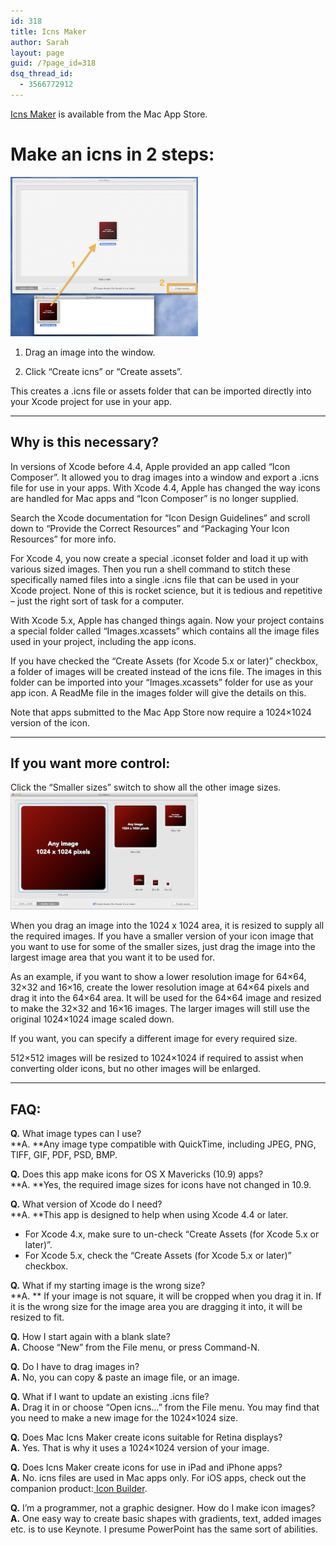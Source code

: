 ```yaml
---
id: 318
title: Icns Maker
author: Sarah
layout: page
guid: /?page_id=318
dsq_thread_id:
  - 3566772912
---
```


[Icns Maker][1] is available from the Mac App Store. 

   [1]: http://itunes.apple.com/app/icns-maker/id550942266?mt=12&uo=4

# Make an icns in 2 steps:

[<img alt="Make an icns in 2 steps" src="/wp-content/uploads/2012/08/IcnsMaker1-300x255.png" width="300" height="255" />][1]

1. Drag an image into the window.

2. Click “Create icns” or “Create assets”.

This creates a .icns file or assets folder that can be imported directly into your Xcode project for use in your app.

* * *

## Why is this necessary?

In versions of Xcode before 4.4, Apple provided an app called “Icon Composer”. It allowed you to drag images into a window and export a .icns file for use in your apps. With Xcode 4.4, Apple has changed the way icons are handled for Mac apps and &#8220;Icon Composer&#8221; is no longer supplied.

Search the Xcode documentation for “Icon Design Guidelines” and scroll down to “Provide the Correct Resources” and “Packaging Your Icon Resources” for more info.

For Xcode 4, you now create a special .iconset folder and load it up with various sized images. Then you run a shell command to stitch these specifically named files into a single .icns file that can be used in your Xcode project. None of this is rocket science, but it is tedious and repetitive &#8211; just the right sort of task for a computer.

With Xcode 5.x, Apple has changed things again. Now your project contains a special folder called “Images.xcassets” which contains all the image files used in your project, including the app icons.

If you have checked the “Create Assets (for Xcode 5.x or later)” checkbox, a folder of images will be created instead of the icns file. The images in this folder can be imported into your “Images.xcassets” folder for use as your app icon. A ReadMe file in the images folder will give the details on this.

Note that apps submitted to the Mac App Store now require a 1024&#215;1024 version of the icon.

* * *

## If you want more control:

Click the “Smaller sizes” switch to show all the other image sizes.[<img alt="Get More Control" src="/wp-content/uploads/2012/08/IcnsMaker2-300x187.png" width="300" height="187" />][2]

When you drag an image into the 1024 x 1024 area, it is resized to supply all the required images. If you have a smaller version of your icon image that you want to use for some of the smaller sizes, just drag the image into the largest image area that you want it to be used for.

As an example, if you want to show a lower resolution image for 64&#215;64, 32&#215;32 and 16&#215;16, create the lower resolution image at 64&#215;64 pixels and drag it into the 64&#215;64 area. It will be used for the 64&#215;64 image and resized to make the 32&#215;32 and 16&#215;16 images. The larger images will still use the original 1024&#215;1024 image scaled down.

If you want, you can specify a different image for every required size.

512&#215;512 images will be resized to 1024&#215;1024 if required to assist when converting older icons, but no other images will be enlarged.

* * *

## FAQ:

**Q.** What image types can I use?  
**A. **Any image type compatible with QuickTime, including JPEG, PNG, TIFF, GIF, PDF, PSD, BMP.

**Q.** Does this app make icons for OS X Mavericks (10.9) apps?  
**A. **Yes, the required image sizes for icons have not changed in 10.9.

**Q.** What version of Xcode do I need?  
**A. **This app is designed to help when using Xcode 4.4 or later.

  * For Xcode 4.x, make sure to un-check &#8220;Create Assets (for Xcode 5.x or later)&#8221;.
  * For Xcode 5.x, check the &#8220;Create Assets (for Xcode 5.x or later)&#8221; checkbox.

**Q.** What if my starting image is the wrong size?  
**A. ** If your image is not square, it will be cropped when you drag it in. If it is the wrong size for the image area you are dragging it into, it will be resized to fit.

**Q.** How I start again with a blank slate?  
**A.** Choose “New” from the File menu, or press Command-N.

**Q.** Do I have to drag images in?  
**A.** No, you can copy & paste an image file, or an image.

**Q.** What if I want to update an existing .icns file?  
**A.** Drag it in or choose “Open icns…” from the File menu. You may find that you need to make a new image for the 1024&#215;1024 size.

**Q.** Does Mac Icns Maker create icons suitable for Retina displays?  
**A.** Yes. That is why it uses a 1024&#215;1024 version of your image.

**Q.** Does Icns Maker create icons for use in iPad and iPhone apps?  
**A.** No. icns files are used in Mac apps only. For iOS apps, check out the companion product:[ Icon Builder][3].

**Q.** I&#8217;m a programmer, not a graphic designer. How do I make icon images?  
**A.** One easy way to create basic shapes with gradients, text, added images etc. is to use Keynote. I presume PowerPoint has the same sort of abilities.

 [1]: /wp-content/uploads/2012/08/IcnsMaker1.png
 [2]: /wp-content/uploads/2012/08/IcnsMaker2.png
 [3]: /icon-builder/ "Icon Builder"